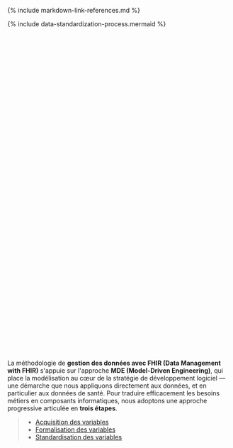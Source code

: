 {% include markdown-link-references.md %}

<div id="standardization-data-process" style="height: 750px;" markdown="1">
{% include data-standardization-process.mermaid %}
</div>

La méthodologie de **gestion des données avec FHIR (Data Management with FHIR)** s'appuie sur l'approche **MDE (Model-Driven Engineering)**, qui place la modélisation au cœur de la stratégie de développement logiciel — une démarche que nous appliquons directement aux données, et en particulier aux données de santé.
Pour traduire efficacement les besoins métiers en composants informatiques, nous adoptons une approche progressive articulée en **trois étapes**.


>* [Acquisition des variables](use-core-variables-acquisition.html)
>* [Formalisation des variables](use-core-variables-formalization.html)
>* [Standardisation des variables](use-core-variables-standardization.html)

